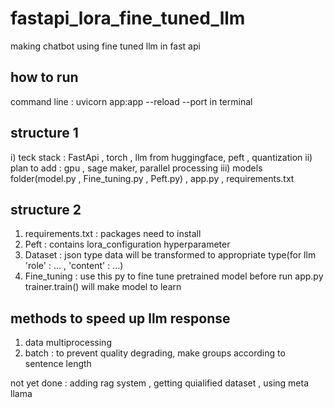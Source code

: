 # fastapi_lora_fine_tuned_llm
making chatbot using fine tuned llm in fast api 

## how to run ##
command line : uvicorn app:app --reload --port <your port number> in terminal

## structure 1 ##
i) teck stack : FastApi , torch , llm from huggingface, peft , quantization 
ii) plan to add : gpu , sage maker, parallel processing
iii) models folder(model.py , Fine_tuning.py , Peft.py) , app.py , requirements.txt

## structure 2 ##

1) requirements.txt : packages need to install
2) Peft : contains lora_configuration hyperparameter
3) Dataset : json type data will be transformed to appropriate type(for llm 'role' : ... , 'content' : ...)
4) Fine_tuning : use this py to fine tune pretrained model before run app.py trainer.train() will make model to learn 

## methods to speed up llm response ##
1) data multiprocessing
2) batch : to prevent quality degrading, make groups according to sentence length


not yet done : adding rag system , getting quialified dataset , using meta llama

